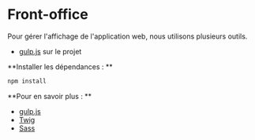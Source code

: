 # Front-office
 Pour gérer l'affichage de l'application web, nous utilisons plusieurs outils.

   * [gulp.js](./gulp.md) sur le projet



**Installer les dépendances : **

```bash
npm install
```



**Pour en savoir plus : **

* [gulp.js](https://gulpjs.com/)
* [Twig](https://twig.symfony.com/)
* [Sass](https://sass-lang.com/)